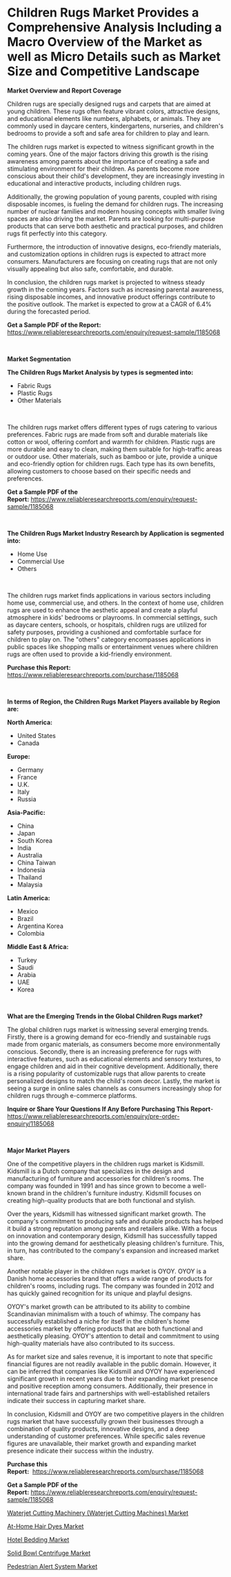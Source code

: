 <p><h1>Children Rugs Market Provides a Comprehensive Analysis Including a Macro Overview of the Market as well as Micro Details such as Market Size and Competitive Landscape</h1></p><p><strong>Market Overview and Report Coverage</strong></p>
<p><p>Children rugs are specially designed rugs and carpets that are aimed at young children. These rugs often feature vibrant colors, attractive designs, and educational elements like numbers, alphabets, or animals. They are commonly used in daycare centers, kindergartens, nurseries, and children's bedrooms to provide a soft and safe area for children to play and learn.</p><p>The children rugs market is expected to witness significant growth in the coming years. One of the major factors driving this growth is the rising awareness among parents about the importance of creating a safe and stimulating environment for their children. As parents become more conscious about their child's development, they are increasingly investing in educational and interactive products, including children rugs.</p><p>Additionally, the growing population of young parents, coupled with rising disposable incomes, is fueling the demand for children rugs. The increasing number of nuclear families and modern housing concepts with smaller living spaces are also driving the market. Parents are looking for multi-purpose products that can serve both aesthetic and practical purposes, and children rugs fit perfectly into this category.</p><p>Furthermore, the introduction of innovative designs, eco-friendly materials, and customization options in children rugs is expected to attract more consumers. Manufacturers are focusing on creating rugs that are not only visually appealing but also safe, comfortable, and durable.</p><p>In conclusion, the children rugs market is projected to witness steady growth in the coming years. Factors such as increasing parental awareness, rising disposable incomes, and innovative product offerings contribute to the positive outlook. The market is expected to grow at a CAGR of 6.4% during the forecasted period.</p></p>
<p><strong>Get a Sample PDF of the Report:</strong> <a href="https://www.reliableresearchreports.com/enquiry/request-sample/1185068">https://www.reliableresearchreports.com/enquiry/request-sample/1185068</a></p>
<p>&nbsp;</p>
<p><strong>Market Segmentation</strong></p>
<p><strong>The Children Rugs Market Analysis by types is segmented into:</strong></p>
<p><ul><li>Fabric Rugs</li><li>Plastic Rugs</li><li>Other Materials</li></ul></p>
<p>&nbsp;</p>
<p><p>The children rugs market offers different types of rugs catering to various preferences. Fabric rugs are made from soft and durable materials like cotton or wool, offering comfort and warmth for children. Plastic rugs are more durable and easy to clean, making them suitable for high-traffic areas or outdoor use. Other materials, such as bamboo or jute, provide a unique and eco-friendly option for children rugs. Each type has its own benefits, allowing customers to choose based on their specific needs and preferences.</p></p>
<p><strong>Get a Sample PDF of the Report:</strong>&nbsp;<a href="https://www.reliableresearchreports.com/enquiry/request-sample/1185068">https://www.reliableresearchreports.com/enquiry/request-sample/1185068</a></p>
<p>&nbsp;</p>
<p><strong>The Children Rugs Market Industry Research by Application is segmented into:</strong></p>
<p><ul><li>Home Use</li><li>Commercial Use</li><li>Others</li></ul></p>
<p>&nbsp;</p>
<p><p>The children rugs market finds applications in various sectors including home use, commercial use, and others. In the context of home use, children rugs are used to enhance the aesthetic appeal and create a playful atmosphere in kids' bedrooms or playrooms. In commercial settings, such as daycare centers, schools, or hospitals, children rugs are utilized for safety purposes, providing a cushioned and comfortable surface for children to play on. The "others" category encompasses applications in public spaces like shopping malls or entertainment venues where children rugs are often used to provide a kid-friendly environment.</p></p>
<p><strong>Purchase this Report:</strong>&nbsp; <a href="https://www.reliableresearchreports.com/purchase/1185068">https://www.reliableresearchreports.com/purchase/1185068</a></p>
<p>&nbsp;</p>
<p><strong>In terms of Region, the Children Rugs Market Players available by Region are:</strong></p>
<p>
    <p> <strong> North America: </strong>
        <ul>
            <li>United States</li>
            <li>Canada</li>
        </ul>
        </p> 
    <p> <strong> Europe: </strong>
        <ul>
            <li>Germany</li>
            <li>France</li>
            <li>U.K.</li>
            <li>Italy</li>
            <li>Russia</li>
        </ul>
        </p> 
    <p> <strong> Asia-Pacific: </strong>
        <ul>
            <li>China</li>
            <li>Japan</li>
            <li>South Korea</li>
            <li>India</li>
            <li>Australia</li>
            <li>China Taiwan</li>
            <li>Indonesia</li>
            <li>Thailand</li>
            <li>Malaysia</li>
        </ul>
        </p> 
    <p> <strong> Latin America: </strong>
        <ul>
            <li>Mexico</li>
            <li>Brazil</li>
            <li>Argentina Korea</li>
            <li>Colombia</li>
        </ul>
        </p> 
    <p> <strong> Middle East & Africa: </strong>
        <ul>
            <li>Turkey</li>
            <li>Saudi</li>
            <li>Arabia</li>
            <li>UAE</li>
            <li>Korea</li>
        </ul>
    </p>
    </p>
<p>&nbsp;</p>
<p><strong>What are the Emerging Trends in the Global Children Rugs market?</strong></p>
<p><p>The global children rugs market is witnessing several emerging trends. Firstly, there is a growing demand for eco-friendly and sustainable rugs made from organic materials, as consumers become more environmentally conscious. Secondly, there is an increasing preference for rugs with interactive features, such as educational elements and sensory textures, to engage children and aid in their cognitive development. Additionally, there is a rising popularity of customizable rugs that allow parents to create personalized designs to match the child's room decor. Lastly, the market is seeing a surge in online sales channels as consumers increasingly shop for children rugs through e-commerce platforms.</p></p>
<p><strong>Inquire or Share Your Questions If Any Before Purchasing This Report</strong>- <a href="https://www.reliableresearchreports.com/enquiry/pre-order-enquiry/1185068">https://www.reliableresearchreports.com/enquiry/pre-order-enquiry/1185068</a></p>
<p>&nbsp;</p>
<p><strong>Major Market Players</strong></p>
<p><p>One of the competitive players in the children rugs market is Kidsmill. Kidsmill is a Dutch company that specializes in the design and manufacturing of furniture and accessories for children's rooms. The company was founded in 1991 and has since grown to become a well-known brand in the children's furniture industry. Kidsmill focuses on creating high-quality products that are both functional and stylish.</p><p>Over the years, Kidsmill has witnessed significant market growth. The company's commitment to producing safe and durable products has helped it build a strong reputation among parents and retailers alike. With a focus on innovation and contemporary design, Kidsmill has successfully tapped into the growing demand for aesthetically pleasing children's furniture. This, in turn, has contributed to the company's expansion and increased market share.</p><p>Another notable player in the children rugs market is OYOY. OYOY is a Danish home accessories brand that offers a wide range of products for children's rooms, including rugs. The company was founded in 2012 and has quickly gained recognition for its unique and playful designs.</p><p>OYOY's market growth can be attributed to its ability to combine Scandinavian minimalism with a touch of whimsy. The company has successfully established a niche for itself in the children's home accessories market by offering products that are both functional and aesthetically pleasing. OYOY's attention to detail and commitment to using high-quality materials have also contributed to its success.</p><p>As for market size and sales revenue, it is important to note that specific financial figures are not readily available in the public domain. However, it can be inferred that companies like Kidsmill and OYOY have experienced significant growth in recent years due to their expanding market presence and positive reception among consumers. Additionally, their presence in international trade fairs and partnerships with well-established retailers indicate their success in capturing market share.</p><p>In conclusion, Kidsmill and OYOY are two competitive players in the children rugs market that have successfully grown their businesses through a combination of quality products, innovative designs, and a deep understanding of customer preferences. While specific sales revenue figures are unavailable, their market growth and expanding market presence indicate their success within the industry.</p></p>
<p><strong>Purchase this Report:</strong>&nbsp;&nbsp;<a href="https://www.reliableresearchreports.com/purchase/1185068">https://www.reliableresearchreports.com/purchase/1185068</a></p>
<p></p>
<p><strong>Get a Sample PDF of the Report:</strong>&nbsp;<a href="https://www.reliableresearchreports.com/enquiry/request-sample/1185068">https://www.reliableresearchreports.com/enquiry/request-sample/1185068</a></p>
<p><p><a href="https://medium.com/@williammann19/analyzing-waterjet-cutting-machinery-waterjet-cutting-machines-market-global-industry-fdf0f7145448">Waterjet Cutting Machinery (Waterjet Cutting Machines) Market</a></p><p><a href="https://github.com/melchekhinf/Market-Research-Report-List-1/blob/main/at-home-hair-dyes-market.md">At-Home Hair Dyes Market</a></p><p><a href="https://medium.com/@jasonmartin866/hotel-bedding-market-exploring-market-share-market-trends-and-future-growth-f6917bc3f44a">Hotel Bedding Market</a></p><p><a href="https://medium.com/@joannebell6556/solid-bowl-centrifuge-market-trends-and-market-analysis-forecasted-for-period-2023-2030-f30177acad36">Solid Bowl Centrifuge Market</a></p><p><a href="https://github.com/merzlyukov93/Market-Research-Report-List-1/blob/main/pedestrian-alert-system-market.md">Pedestrian Alert System Market</a></p></p>